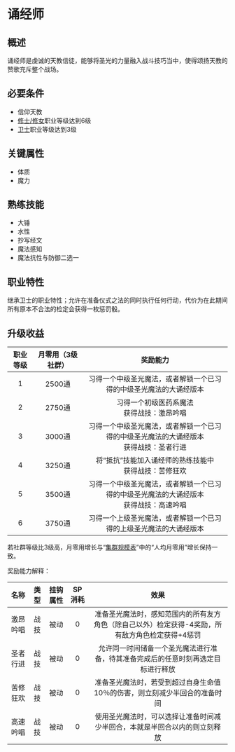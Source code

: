 # 诵经师

## 概述

诵经师是虔诚的天教信徒，能够将圣光的力量融入战斗技巧当中，使得颂扬天教的赞歌充斥整个战场。

## 必要条件

* 信仰天教
* <a href="../friar_nun" target="_blank">修士/修女</a>职业等级达到6级
* <a href="../../../basicJob/Guard" target="_blank">卫士</a>职业等级达到3级

## 关键属性

* 体质
* 魔力

## 熟练技能

* 大锤
* 水性
* 抄写经文
* 魔法感知
* 魔法抗性与防御二选一
  
## 职业特性

继承卫士的职业特性；允许在准备仪式之法的同时执行任何行动，代价为在此期间所有原本不合法的检定会获得一枚惩罚骰。

## 升级收益

职业等级|月零用（3级社群）|奖励能力
:--:|:--:|:--:
1|2500通|习得一个中级圣光魔法，或者解锁一个已习得的中级圣光魔法的大诵经版本
2|2750通|习得一个初级医药系魔法<br>获得战技：激昂吟唱
3|3000通|习得一个中级圣光魔法，或者解锁一个已习得的中级圣光魔法的大诵经版本<br>获得战技：圣者行进
4|3250通|将“抵抗”技能加入诵经师的熟练技能中<br>获得战技：苦修狂欢
5|3500通|习得一个中级圣光魔法，或者解锁一个已习得的中级圣光魔法的大诵经版本<br>获得战技：高速吟唱
6|3750通|习得一个上级圣光魔法，或者解锁一个已习得的上级圣光魔法的大诵经版本

若社群等级比3级高，月零用增长与“<a href="../../../scaleList" target="_blank">集群规模表</a>”中的“人均月零用”增长保持一致。

奖励能力解释：

名称|类型|挂钩属性|SP消耗|效果
:--:|:--:|:--:|:--:|:--:
激昂吟唱|战技|被动|0|准备圣光魔法时，感知范围内的所有友方角色（除自己以外）检定获得-4奖励，所有敌方角色检定获得+4惩罚
圣者行进|战技|被动|0|允许同一时间储备一个圣光魔法进行准备，待其准备完成后的任意时刻再选定目标进行释放
苦修狂欢|战技|被动|0|准备圣光魔法时，若受到超过自身生命值10％的伤害，则立刻减少半回合的准备时间
高速吟唱|战技|被动|0|使用圣光魔法时，可以选择让准备时间减少半回合，本就是半回合以内的则立刻释放
